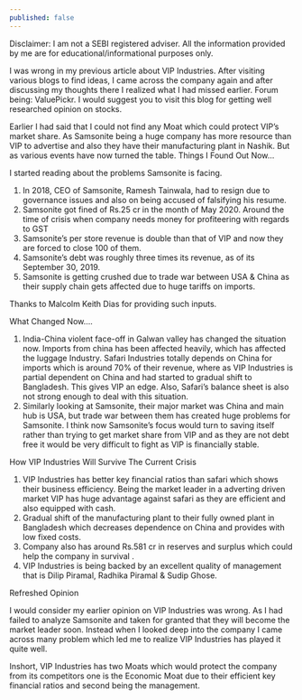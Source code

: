 ```yaml
---
published: false
---
```

Disclaimer: I am not a SEBI registered adviser. All the information provided by me are for educational/informational purposes only.

I was wrong in my previous article about VIP Industries. After visiting various blogs to find ideas, I came across the company again and after discussing my thoughts there I realized what I had missed earlier. Forum being: ValuePickr. I would suggest you to visit this blog for getting well researched opinion on stocks.

Earlier I had said that I could not find any Moat which could protect VIP’s market share. As Samsonite being a huge company has more resource than VIP to advertise and also they have their manufacturing plant in Nashik. But as various events have now turned the table.
Things I Found Out Now…

I started reading about the problems Samsonite is facing.

1. In 2018, CEO of Samsonite, Ramesh Tainwala, had to resign due to governance issues and also on being accused of falsifying his resume.
2. Samsonite got fined of Rs.25 cr in the month of May 2020. Around the time of crisis when company needs money for profiteering with regards to GST
3. Samsonite’s per store revenue is double than that of VIP and now they are forced to close 100 of them.
4. Samsonite’s debt was roughly three times its revenue, as of its September 30, 2019.
5. Samsonite is getting crushed due to trade war between USA & China as their supply chain gets affected due to huge tariffs on imports.

Thanks to Malcolm Keith Dias for providing such inputs.

What Changed Now….

1. India-China violent face-off in Galwan valley has changed the situation now. Imports from china has been affected heavily, which has affected the luggage Industry. Safari Industries totally depends on China for imports which is around 70% of their revenue, where as VIP Industries is partial dependent on China and had started to gradual shift to Bangladesh. This gives VIP an edge. Also, Safari’s balance sheet is also not strong enough to deal with this situation.
2. Similarly looking at Samsonite, their major market was China and main hub is USA, but trade war between them has created huge problems for Samsonite. I think now Samsonite’s focus would turn to saving itself rather than trying to get market share from VIP and as they are not debt free it would be very difficult to fight as VIP is financially stable.

How VIP Industries Will Survive The Current Crisis

1. VIP Industries has better key financial ratios than safari which shows their business efficiency. Being the market leader in a adverting driven market VIP has huge advantage against safari as they are efficient and also equipped with cash.
2. Gradual shift of the manufacturing plant to their fully owned plant in Bangladesh which decreases dependence on China and provides with low fixed costs.
3. Company also has around Rs.581 cr in reserves and surplus which could help the company in survival .
4. VIP Industries is being backed by an excellent quality of management that is Dilip Piramal, Radhika Piramal & Sudip Ghose.

Refreshed Opinion

I would consider my earlier opinion on VIP Industries was wrong. As I had failed to analyze Samsonite and taken for granted that they will become the market leader soon. Instead when I looked deep into the company I came across many problem which led me to realize VIP Industries has played it quite well.

Inshort, VIP Industries has two Moats which would protect the company from its competitors one is the Economic Moat due to their efficient key financial ratios and second being the management.
